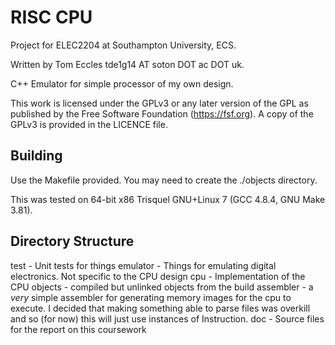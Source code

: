 # RISC CPU
Project for ELEC2204 at Southampton University, ECS.

Written by Tom Eccles tde1g14 AT soton DOT ac DOT uk.

C++ Emulator for simple processor of my own design.

This work is licensed under the GPLv3 or any later version of the GPL as published by the Free Software Foundation (https://fsf.org).
A copy of the GPLv3 is provided in the LICENCE file.

## Building
Use the Makefile provided. You may need to create the ./objects directory. 

This was tested on 64-bit x86 Trisquel GNU+Linux 7 (GCC 4.8.4, GNU Make 3.81). 

## Directory Structure
test - Unit tests for things
emulator - Things for emulating digital electronics. Not specific to the CPU design
cpu - Implementation of the CPU
objects - compiled but unlinked objects from the build
assembler - a *very* simple assembler for generating memory images for the cpu to execute. I decided that making something able to parse files was overkill and so (for now) this will just use instances of Instruction.
doc - Source files for the report on this coursework

